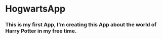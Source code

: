 # HogwartsApp

### This is my first App, I'm creating this App about the world of Harry Potter in my free time.
